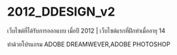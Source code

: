# 2012_DDESIGN_v2
เว็บไซต์ที่ได้รับการออกแบบ เมื่อปี 2012 | เว็บไซต์แรกที่ฝึกทำเมื่ออายุ 14

ทำด้วยโปรแกรม ADOBE DREAMWEVER,ADOBE PHOTOSHOP
